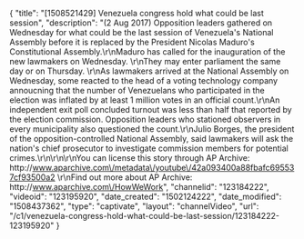 {
    "title": "[1508521429] Venezuela congress hold what could be last session",
    "description": "(2 Aug 2017) Opposition leaders gathered on Wednesday for what could be the last session of Venezuela's National Assembly before it is replaced by the President Nicolas Maduro's Constitutional Assembly.\r\nMaduro has called for the inauguration of the new lawmakers on Wednesday. \r\nThey may enter parliament the same day or on Thursday. \r\nAs lawmakers arrived at the National Assembly on Wednesday, some reacted to the head of a voting technology company annoucning that the number of Venezuelans who participated in the election was inflated by at least 1 million votes in an official count.\r\nAn independent exit poll concluded turnout was less than half that reported by the election commission. Opposition leaders who stationed observers in every municipality also questioned the count.\r\nJulio Borges, the president of the opposition-controlled National Assembly, said lawmakers will ask the nation's chief prosecutor to investigate commission members for potential crimes.\r\n\r\n\r\nYou can license this story through AP Archive: http:\/\/www.aparchive.com\/metadata\/youtube\/42a093400a88fbafc695537cf93500a2 \r\nFind out more about AP Archive: http:\/\/www.aparchive.com\/HowWeWork",
    "channelid": "123184222",
    "videoid": "123195920",
    "date_created": "1502124222",
    "date_modified": "1508437362",
    "type": "captivate",
    "layout": "channelVideo",
    "url": "\/c1\/venezuela-congress-hold-what-could-be-last-session\/123184222-123195920"
}